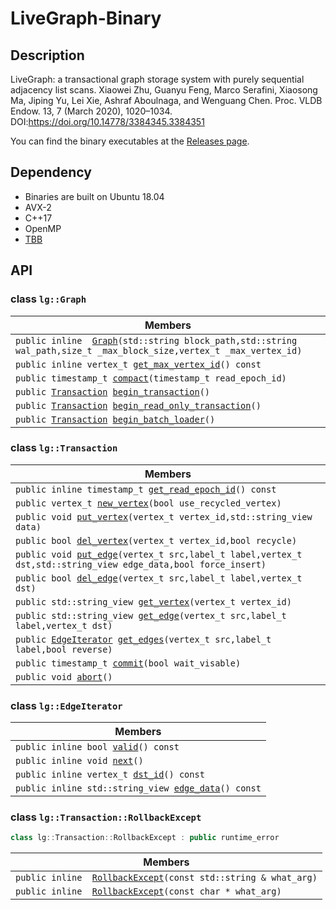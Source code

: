 # LiveGraph-Binary

## Description
LiveGraph: a transactional graph storage system with purely sequential adjacency list scans.
Xiaowei Zhu, Guanyu Feng, Marco Serafini, Xiaosong Ma, Jiping Yu, Lei Xie, Ashraf Aboulnaga, and Wenguang Chen.
Proc. VLDB Endow. 13, 7 (March 2020), 1020–1034. DOI:https://doi.org/10.14778/3384345.3384351

You can find the binary executables at the [Releases page](https://github.com/thu-pacman/LiveGraph-Binary/releases).

## Dependency
 - Binaries are built on Ubuntu 18.04
 - AVX-2
 - C++17
 - OpenMP
 - [TBB](https://github.com/oneapi-src/oneTBB)

## API

### class `lg::Graph`

 Members                        |
--------------------------------|
`public inline  `[`Graph`](#d5/d1f/classlg_1_1Graph_1a9eaef12fb2758edf6fba991e694fc78b)`(std::string block_path,std::string wal_path,size_t _max_block_size,vertex_t _max_vertex_id)` |
`public inline vertex_t `[`get_max_vertex_id`](#d5/d1f/classlg_1_1Graph_1ae32a89731e2bb72261e46256994f50f6)`() const` |
`public timestamp_t `[`compact`](#d5/d1f/classlg_1_1Graph_1a0317d09d47305d76012beeaecbb14110)`(timestamp_t read_epoch_id)` |
`public `[`Transaction`](#de/d80/classlg_1_1Transaction)` `[`begin_transaction`](#d5/d1f/classlg_1_1Graph_1a0dc3e75cc1a569c887ed3644aa58c25d)`()` |
`public `[`Transaction`](#de/d80/classlg_1_1Transaction)` `[`begin_read_only_transaction`](#d5/d1f/classlg_1_1Graph_1a859327efb8164edb84b4cbad088ed129)`()` |
`public `[`Transaction`](#de/d80/classlg_1_1Transaction)` `[`begin_batch_loader`](#d5/d1f/classlg_1_1Graph_1a16e393872779448ceec388242e7840b9)`()` |

### class `lg::Transaction`

 Members                        |
--------------------------------|
`public inline timestamp_t `[`get_read_epoch_id`](#de/d80/classlg_1_1Transaction_1a4cfbb234332801135186637581c703bb)`() const` |
`public vertex_t `[`new_vertex`](#de/d80/classlg_1_1Transaction_1ab56133b8ed4004eab383dc4d4a1ea52c)`(bool use_recycled_vertex)` |
`public void `[`put_vertex`](#de/d80/classlg_1_1Transaction_1adae09fe945b64a309973657b55317138)`(vertex_t vertex_id,std::string_view data)` |
`public bool `[`del_vertex`](#de/d80/classlg_1_1Transaction_1a83b4e9b86c13890c8d7019778149a545)`(vertex_t vertex_id,bool recycle)` |
`public void `[`put_edge`](#de/d80/classlg_1_1Transaction_1aecf88f276f3768a5b0d01253b64ae21b)`(vertex_t src,label_t label,vertex_t dst,std::string_view edge_data,bool force_insert)` |
`public bool `[`del_edge`](#de/d80/classlg_1_1Transaction_1a5b22fa1a3b0a1e33874bfbd99755c597)`(vertex_t src,label_t label,vertex_t dst)` |
`public std::string_view `[`get_vertex`](#de/d80/classlg_1_1Transaction_1a1cd41d8828d4ad5096ded9f340f0ae24)`(vertex_t vertex_id)` |
`public std::string_view `[`get_edge`](#de/d80/classlg_1_1Transaction_1ad445ab1a95bfb81829ef3a9c1e221573)`(vertex_t src,label_t label,vertex_t dst)` |
`public `[`EdgeIterator`](#d4/d30/classlg_1_1EdgeIterator)` `[`get_edges`](#de/d80/classlg_1_1Transaction_1aaec4015431a6afd9c710b3fca427555d)`(vertex_t src,label_t label,bool reverse)` |
`public timestamp_t `[`commit`](#de/d80/classlg_1_1Transaction_1a6a3b303f8a44d7757d3b9cf8c79f23a0)`(bool wait_visable)` |
`public void `[`abort`](#de/d80/classlg_1_1Transaction_1a11db8852227f0bf3bf103483032711f5)`()` |

### class `lg::EdgeIterator`

 Members                        |
--------------------------------|
`public inline bool `[`valid`](#d4/d30/classlg_1_1EdgeIterator_1a016d207a852844281c3e4d33afb9bde5)`() const` |
`public inline void `[`next`](#d4/d30/classlg_1_1EdgeIterator_1aa3af5e0a36848a3da43791744808a534)`()` |
`public inline vertex_t `[`dst_id`](#d4/d30/classlg_1_1EdgeIterator_1a3a545a34b93fcb7a10da270d62195e05)`() const` |
`public inline std::string_view `[`edge_data`](#d4/d30/classlg_1_1EdgeIterator_1aaa5ea498742f1f244d52ef596f652f57)`() const` |

### class `lg::Transaction::RollbackExcept`

```cpp
class lg::Transaction::RollbackExcept : public runtime_error
```

 Members                        |
--------------------------------|
`public inline  `[`RollbackExcept`](#df/d6f/classlg_1_1Transaction_1_1RollbackExcept_1a5495fa81b025448e10b3f754b2065bd6)`(const std::string & what_arg)` |
`public inline  `[`RollbackExcept`](#df/d6f/classlg_1_1Transaction_1_1RollbackExcept_1a470f073f1e4a421ee91b17aa218f296d)`(const char * what_arg)` |

